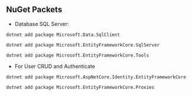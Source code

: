 ## NuGet Packets

* Database SQL Server:

```shell
dotnet add package Microsoft.Data.SqlClient
```

```shell
dotnet add package Microsoft.EntityFrameworkCore.SqlServer
```

```shell
dotnet add package Microsoft.EntityFrameworkCore.Tools
```

* For User CRUD and Authenticate
```shell
dotnet add package Microsoft.AspNetCore.Identity.EntityFrameworkCore
```

```shell
dotnet add package Microsoft.EntityFrameworkCore.Proxies
```

```shell

```

